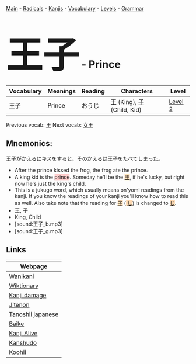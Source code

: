 <style> bigfont {font-size: 100px}</style>
[Main](../README.md) -
[Radicals](../radicals.md) -
[Kanjis](../kanjis.md) -
[Vocabulary](../vocabulary.md) -
[Levels](../levels.md) -
[Grammar](../grammar.md)
# <bigfont> 王子</bigfont> - Prince 

| Vocabulary | Meanings | Reading | Characters | Level |
| --- | --- | --- | --- | --- |
| 王子 | Prince | おうじ |  [王](../kanjis/王.md) (King), [子](../kanjis/子.md) (Child, Kid) | [Level 2](../levels/wk_level2.md) |

Previous vocab: [王](王.md) Next vocab: [女王](女王.md) 

## Mnemonics:
王子がかえるにキスをすると、そのかえるは王子をたべてしまった。
* After the prince kissed the frog, the frog ate the prince.
* A king kid is the <span style="background-color:#ffcccb"> prince</span>. Someday he'll be the <span style="background-color:#fed8b1"> [王](https://jisho.org/search/王)</span>, if he's lucky, but right now he's just the king's child.
* This is a jukugo word, which usually means on'yomi readings from the kanji. If you know the readings of your kanji you'll know how to read this as well. Also take note that the reading for <span style="background-color:#fed8b1"> [子](https://jisho.org/search/子)</span> (<span style="background-color:#fed8b1"> [し](https://jisho.org/search/し)</span>) is changed to <span style="background-color:#fed8b1"> [じ](https://jisho.org/search/じ)</span>.
* 王, 子
* King, Child
* [sound:王子_b.mp3]
* [sound:王子_g.mp3]


## Links 

| Webpage |
| --- |
| [Wanikani          ](https://www.wanikani.com/kanji/王子) |
| [Wiktionary        ](https://en.wiktionary.org/wiki/王子) |
| [Kanji damage      ](http://www.kanjidamage.com/kanji/search?utf8=✓&q=王子) |
| [Jitenon           ](https://jitenon.com/kanji/王子) |
| [Tanoshii japanese ](https://www.tanoshiijapanese.com/dictionary/kanji.cfm?k=王子) |
| [Baike             ](https://baike.baidu.com/item/王子) |
| [Kanji Alive       ](https://app.kanjialive.com/王子) |
| [Kanshudo          ](https://www.kanshudo.com/searchmn?q=王子) |
| [Koohii            ](https://kanji.koohii.com/study/kanji/王子) |
